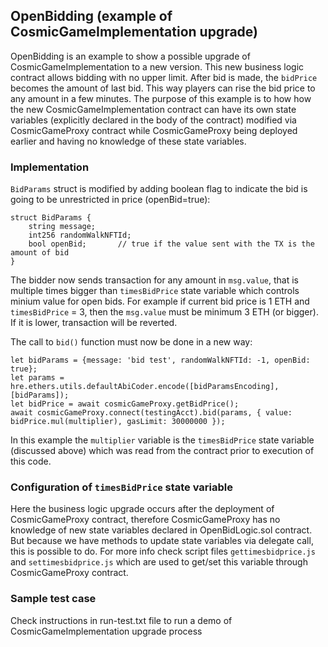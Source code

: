 ## OpenBidding (example of CosmicGameImplementation upgrade)
OpenBidding is an example to show a possible upgrade of CosmicGameImplementation to a new version.
This new business logic contract allows bidding with no upper limit. After bid is made, the `bidPrice` becomes the amount of last bid. This way players can rise the bid price to any amount in a few minutes. The purpose of this example is to how how the new CosmicGameImplementation contract can have its own state variables (explicitly declared in the body of the contract) modified via CosmicGameProxy contract while CosmicGameProxy being deployed earlier and having no knowledge of these state variables.

### Implementation

`BidParams` struct is modified by adding boolean flag to indicate the bid is going to be unrestricted in price (openBid=true):

    struct BidParams {
        string message;
        int256 randomWalkNFTId;
        bool openBid;       // true if the value sent with the TX is the amount of bid
    }   

The bidder now sends transaction for any amount in `msg.value`, that is multiple times bigger than `timesBidPrice` state variable which controls minium value for open bids. For example if current bid price is 1 ETH and `timesBidPrice` = 3, then the `msg.value` must be minimum 3 ETH (or bigger). If it is lower, transaction will be reverted.

The call to `bid()` function must now be done in a new way:

    let bidParams = {message: 'bid test', randomWalkNFTId: -1, openBid: true};
    let params = hre.ethers.utils.defaultAbiCoder.encode([bidParamsEncoding],[bidParams]);
    let bidPrice = await cosmicGameProxy.getBidPrice();
    await cosmicGameProxy.connect(testingAcct).bid(params, { value: bidPrice.mul(multiplier), gasLimit: 30000000 }); 

In this example the `multiplier` variable is the `timesBidPrice` state variable (discussed above) which was read from the contract prior to execution of this code.

### Configuration of `timesBidPrice` state variable

Here the business logic upgrade occurs after the deployment of CosmicGameProxy contract, therefore CosmicGameProxy has no knowledge of new state variables declared in OpenBidLogic.sol contract. But because we have methods to update state variables via delegate call, this is possible to do. For more info check script files `gettimesbidprice.js` and `settimesbidprice.js` which are used to get/set this variable through CosmicGameProxy contract.


### Sample test case

Check instructions in run-test.txt file to run a demo of CosmicGameImplementation upgrade process
